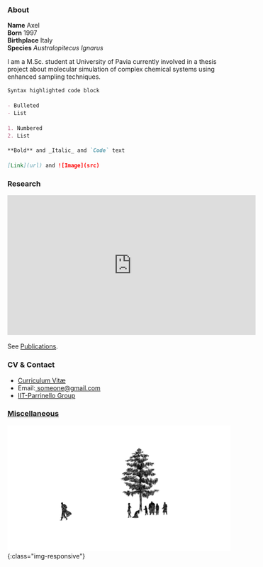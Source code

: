 ### About
**Name** Axel <br>
**Born** 1997 <br>
**Birthplace** Italy <br>
**Species** _Australopitecus Ignarus_

I am a M.Sc. student at University of Pavia currently involved in a thesis project about molecular simulation of complex chemical systems using enhanced sampling techniques.

```markdown
Syntax highlighted code block

- Bulleted
- List

1. Numbered
2. List

**Bold** and _Italic_ and `Code` text

[Link](url) and ![Image](src)
```

### Research
<iframe width="560" height="315" src="https://www.youtube.com/embed/IzEBpQ0c8TA" frameborder="0" allow="accelerometer; autoplay; clipboard-write; encrypted-media; gyroscope; picture-in-picture" allowfullscreen></iframe>

See [Publications](/publications.md).

### CV & Contact

<div class="navbar">
  <div class="navbar-inner">
      <ul class="nav">
          <li><a href="https://drive.google.com/file/d/18w6xA75gd17_VJN4ExHrHtW4oLmg6WMi/view?usp=sharing">Curriculum Vitæ</a></li>
          <li> Email:<a href = "mailto: someone@gmail.com"> someone@gmail.com</a></li>
          <li><a href="https://www.iit.it/it/research/lines/atomistic-simulations">IIT-Parrinello Group</a></li>
      </ul>
  </div>
</div>

### [Miscellaneous](/miscellaneous.md)
![image-title](/assets/guts-leaves.png){:class="img-responsive"}
